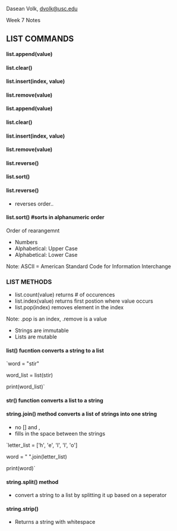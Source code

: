 Dasean Volk, dvolk@usc.edu

Week 7 Notes



## LIST COMMANDS
#### list.append(value)
#### list.clear()
#### list.insert(index, value)
#### list.remove(value)


#### list.append(value)
#### list.clear()
#### list.insert(index, value)
#### list.remove(value)
#### list.reverse()
#### list.sort()

#### list.reverse()
* reverses order..

#### list.sort() #sorts in alphanumeric order
Order of rearangemnt 
* Numbers
* Alphabetical: Upper Case
* Alphabetical: Lower Case


Note: ASCII = American Standard Code for Information Interchange


### LIST METHODS
* list.count(value)
returns # of occurences
* list.index(value)
returns first postion where value occurs
* list.pop(index)
removes element in the index

Note: .pop is an index, .remove is a value

* Strings are immutable
* Lists are mutable

#### list() fucntion converts a string to a list

`word = "stir"

 word_list = list(stir)
 
 print(word_list)`

#### str() function converts a list to a string

#### string.join() method converts a list of strings into one string
* no [] and ,
* fills in the space between the strings

`letter_list = ['h', 'e', 'l', 'l', 'o']
 
 word = " ".join(letter_list)
 
 print(word)`
 
 #### string.split() method
 * convert a string to a list by splitting it up based on a seperator

#### string.strip()
* Returns a string with whitespace 
 




